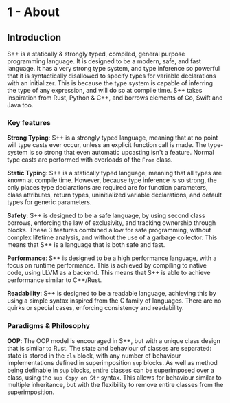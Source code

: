 # 1 - About

## Introduction
S++ is a statically & strongly typed, compiled, general purpose programming language. It is designed to be a modern,
safe, and fast language. It has a very strong type system, and type inference so powerful that it is syntactically
disallowed to specify types for variable declarations with an initializer. This is because the type system is capable
of inferring the type of any expression, and will do so at compile time. S++ takes inspiration from Rust, Python & C++,
and borrows elements of Go, Swift and Java too.

### Key features
**Strong Typing**: S++ is a strongly typed language, meaning that at no point will type casts ever occur, unless an
explicit function call is made. The type-system is so strong that even automatic upcasting isn't a feature. Normal type
casts are performed with overloads of the `From` class.

**Static Typing**: S++ is a statically typed language, meaning that all types are known at compile time. However,
because type inference is so strong, the only places type declarations are required are for function parameters, class
attributes, return types, uninitialized variable declarations, and default types for generic parameters.

**Safety**: S++ is designed to be a safe language, by using second class borrows, enforcing the law of exclusivity, and
tracking ownership through blocks. These 3 features combined allow for safe programming, without complex lifetime
analysis, and without the use of a garbage collector. This means that S++ is a language that is both safe and fast.

**Performance**: S++ is designed to be a high performance language, with a focus on runtime performance. This is
achieved by compiling to native code, using LLVM as a backend. This means that S++ is able to achieve performance
similar to C++/Rust.

**Readability**: S++ is designed to be a readable language, achieving this by using a simple syntax inspired from the C
family of languages. There are no quirks or special cases, enforcing consistency and readability.

### Paradigms & Philosophy

**OOP**: The OOP model is encouraged in S++, but with a unique class design that is similar to Rust. The state and
behaviour of classes are separated: state is stored in the `cls` block, with any number of behaviour implementations
defined in superimposition `sup` blocks. As well as method being definable in `sup` blocks, entire classes can be
superimposed over a class, using the `sup Copy on Str` syntax. This allows for behaviour similar to multiple
inheritance, but with the flexibility to remove entire classes from the superimposition.

